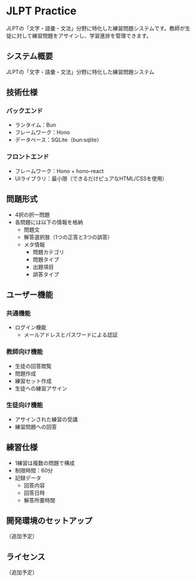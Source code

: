 # JLPT Practice

JLPTの「文字・語彙・文法」分野に特化した練習問題システムです。教師が生徒に対して練習問題をアサインし、学習進捗を管理できます。

## システム概要
JLPTの「文字・語彙・文法」分野に特化した練習問題システム

## 技術仕様
### バックエンド
- ランタイム：Bun
- フレームワーク：Hono
- データベース：SQLite（bun:sqlite）

### フロントエンド
- フレームワーク：Hono + hono-react
- UIライブラリ：最小限（できるだけピュアなHTML/CSSを使用）

## 問題形式
- 4択の択一問題
- 各問題には以下の情報を格納
  - 問題文
  - 解答選択肢（1つの正答と3つの誤答）
  - メタ情報
    - 問題カテゴリ
    - 問題タイプ
    - 出題項目
    - 誤答タイプ

## ユーザー機能
### 共通機能
- ログイン機能
  - メールアドレスとパスワードによる認証

### 教師向け機能
- 生徒の回答閲覧
- 問題作成
- 練習セット作成
- 生徒への練習アサイン

### 生徒向け機能
- アサインされた練習の受講
- 練習問題への回答

## 練習仕様
- 1練習は複数の問題で構成
- 制限時間：60分
- 記録データ
  - 回答内容
  - 回答日時
  - 解答所要時間

## 開発環境のセットアップ
（追加予定）

## ライセンス
（追加予定）

